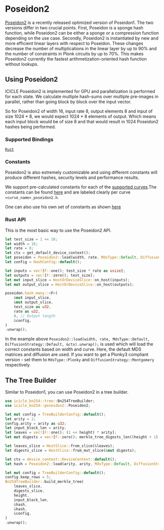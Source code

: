 # Poseidon2

[Poseidon2](https://eprint.iacr.org/2023/323) is a recently released optimized version of Poseidon1. The two versions differ in two crucial points. First, Poseidon is a sponge hash function, while Poseidon2 can be either a sponge or a compression function depending on the use case. Secondly, Poseidon2 is instantiated by new and more efficient linear layers with respect to Poseidon. These changes decrease the number of multiplications in the linear layer by up to 90% and the number of constraints in Plonk circuits by up to 70%. This makes Poseidon2 currently the fastest arithmetization-oriented hash function without lookups.


## Using Poseidon2

ICICLE Poseidon2 is implemented for GPU and parallelization is performed for each state.
We calculate multiple hash-sums over multiple pre-images in parallel, rather than going block by block over the input vector.

So for Poseidon2 of width 16, input rate 8, output elements 8 and input of size 1024 * 8, we would expect 1024 * 8 elements of output. Which means each input block would be of size 8 and that would result in 1024 Poseidon2 hashes being performed.

### Supported Bindings

[`Rust`](https://github.com/ingonyama-zk/icicle/tree/main/wrappers/rust/icicle-core/src/poseidon2)

### Constants

Poseidon2 is also extremely customizable and using different constants will produce different hashes, security levels and performance results.

We support pre-calculated constants for each of the [supported curves](../core#supported-curves-and-operations).The constants can be found [here](https://github.com/ingonyama-zk/icicle/tree/main/icicle/include/poseidon2/constants) and are labeled clearly per curve `<curve_name>_poseidon2.h`.

One can also use his own set of constants as shown [here](https://github.com/ingonyama-zk/icicle/blob/main/wrappers/rust/icicle-fields/icicle-babybear/src/poseidon2/mod.rs#L290)

### Rust API

This is the most basic way to use the Poseidon2 API.

```rust
let test_size = 1 << 10;
let width = 16;
let rate = 8;
let ctx = get_default_device_context();
let poseidon = Poseidon2::load(width, rate, MdsType::Default, DiffusionStrategy::Default, &ctx).unwrap();
let config = HashConfig::default();

let inputs = vec![F::one(); test_size * rate as usize];
let outputs = vec![F::zero(); test_size];
let mut input_slice = HostOrDeviceSlice::on_host(inputs);
let mut output_slice = HostOrDeviceSlice::on_host(outputs);

poseidon.hash_many::<F>(
    &mut input_slice,
    &mut output_slice,
    test_size as u32,
    rate as u32,
    8, // Output length
    &config,
)
.unwrap();
```

In the example above `Poseidon2::load(width, rate, MdsType::Default, DiffusionStrategy::Default, &ctx).unwrap();` is used which will load the correct constants based on width and curve. Here, the default MDS matrices and diffusion are used. If you want to get a Plonky3 compliant version - set them to `MdsType::Plonky` and `DiffusionStrategy::Montgomery` respectively.

## The Tree Builder

Similar to Poseidon1, you can use Poseidon2 in a tree builder.

```rust
use icicle_bn254::tree::Bn254TreeBuilder;
use icicle_bn254::poseidon2::Poseidon2;

let mut config = TreeBuilderConfig::default();
let arity = 2;
config.arity = arity as u32;
let input_block_len = arity;
let leaves = vec![F::one(); (1 << height) * arity];
let mut digests = vec![F::zero(); merkle_tree_digests_len((height + 1) as u32, arity as u32, 1)];

let leaves_slice = HostSlice::from_slice(&leaves);
let digests_slice = HostSlice::from_mut_slice(&mut digests);

let ctx = device_context::DeviceContext::default();
let hash = Poseidon2::load(arity, arity, MdsType::Default, DiffusionStrategy::Default, &ctx).unwrap();

let mut config = TreeBuilderConfig::default();
config.keep_rows = 5;
Bn254TreeBuilder::build_merkle_tree(
    leaves_slice,
    digests_slice,
    height,
    input_block_len,
    &hash,
    &hash,
    &config,
)
.unwrap();
```
